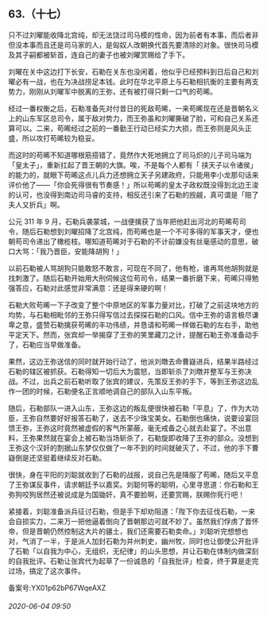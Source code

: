 ## 63.（十七）
只不过刘曜能收降北宫纯，却无法饶过司马模的性命，因为前者有本事，而后者非但没本事而且还是司马家的人，是匈奴人改朝换代首先要清除的对象。很快司马模及其子嗣都被斩首，连自己的妻子也被刘曜赏赐给了手下。



刘曜在关中这边打下长安，石勒在关东也没闲着，他似乎已经预料到日后自己和刘曜必有一战，也在为决战捞足本钱。此时在华北平原上与石勒相抗衡的主要有两支势力，刚刚从刘曜军中脱离的王弥，还有被打得只剩一口气的苟晞。



经过一番权衡之后，石勒准备先对付昔日的死敌苟晞，一来苟晞现在还是晋朝名义上的山东军区总司令，属于敌对势力，而王弥虽和刘曜撕破了脸，可和自己关系还算可以。二来，苟晞经过之前的一番勤王行动已经实力大损，而王弥则是风头正盛，所以攻打苟晞较为稳妥。



而这时的苟晞不知道哪根筋搭错了，竟然作大死地拥立了司马炽的儿子司马端为「皇太子」，重新扛起了晋王朝的大旗。唉，不是每个人都有「 挟天子以令诸侯」的能力的，就眼下苟晞这点儿兵力还想拥立天子另建政府，只能用李小龙那句话来评价他了——「你会死得很有节奏感！」所以苟晞的皇太子政权既没得到北边王浚的认可，也没得到南边司马睿的支持，相反还引来了石勒的觊觎，真可谓是「赔了夫人又折兵」啊。



公元 311 年 9 月，石勒兵袭蒙城，一战便擒获了当年把他赶出河北的苟晞苟司令，随后石勒想到刘曜招降了北宫纯，而苟晞也是一个不可多得的军事天才，便也朝苟司令递出了橄榄枝。哪知道苟晞对于石勒的不计前嫌没有丝毫感动的意思，破口大骂：「我乃晋臣，安能降胡狗！」



以前石勒被人骂胡狗只能敢怒不敢言，可现在不同了，他有枪，谁再骂他胡狗就是找刺激了。随后石勒开始用大刑伺候这位苟司令，结果一番折磨下来，苟晞只得勉强答应，石勒对此感觉非常满意：还是得来硬的啊！



石勒大败苟晞一下子改变了整个中原地区的军事力量对比，打破了之前这块地方的均势，与石勒相毗邻的王弥只得写信过去探探石勒的口风。信中王弥的语言极尽谦卑之意，盛赞石勒擒获苟晞的丰功伟绩，并恳请和苟晞一样做石勒的左右手，助他平定天下。然而，张宾却一举揭穿了王弥的笑里藏刀之计，提醒石勒王弥准备动手了，石勒应当早做准备。



果然，这边王弥送信的同时就开始行动了，他派刘暾去命曹嶷进兵，结果半路经过石勒的辖区被抓获。石勒得知一切后大为震怒，当即斩杀了刘暾并整军与王弥决战。不过，出兵之前石勒听取了张宾的建议，先策反王弥的手下，等到王弥这边乱作一团的时候，石勒便名正言顺地调自己的部队入山东平叛。



随后，石勒部队一进入山东，王弥这边的叛乱便很快被石勒「平息」了，作为大功臣，王弥自然要好好报答石勒了，送去不少珠宝美女。石勒倒也痛快，说要设宴回馈王弥，王弥这时竟然被虚假的客气所蒙蔽，毫无戒备之心就去赴宴了。不出意料，王弥果然就在宴会上被石勒当场斩杀了，石勒旋即收降了王弥的部众。没想到王弥这个汉奸的割据山东梦仅仅做了一年不到的时间就破灭了，不过，他的手下曹嶷倒是还坚挺着继续反对石勒。



很快，身在平阳的刘聪就收到了石勒的战报，说自己先是降服了苟晞，随后又平息了王弥谋反事件，请求朝廷予以嘉奖。刘聪何等的聪明，心里寻思道：你石勒和王弥狗咬狗居然还被说成是为国锄奸，真不要脸啊，还要赏赐，朕赐你死行吧！



紧接着，刘聪准备派兵征讨石勒，但是手下却劝阻道：「陛下你去征伐石勒，一来会自损实力，二来万一把他逼着倒向了晋朝那边可就不妙了。虽然我们俘虏了晋怀帝，但是晋朝仍然控制这大片的疆土，我们还需要石勒卖命。」刘聪听完想想也对，气消了一半，于是派人加封石勒为并州刺史，幽州牧，同时也让御使公开批评了石勒「以自我为中心，无组织，无纪律」的山头思想，并让石勒在体制内做深刻的自我批评。石勒让张宾代为起草了一份诚恳的「自我批评」检查，终于算是走完过场，搞定了这次事件。



备案号:YX01p62bP67WqeAXZ


###### 2020-06-04 09:50
